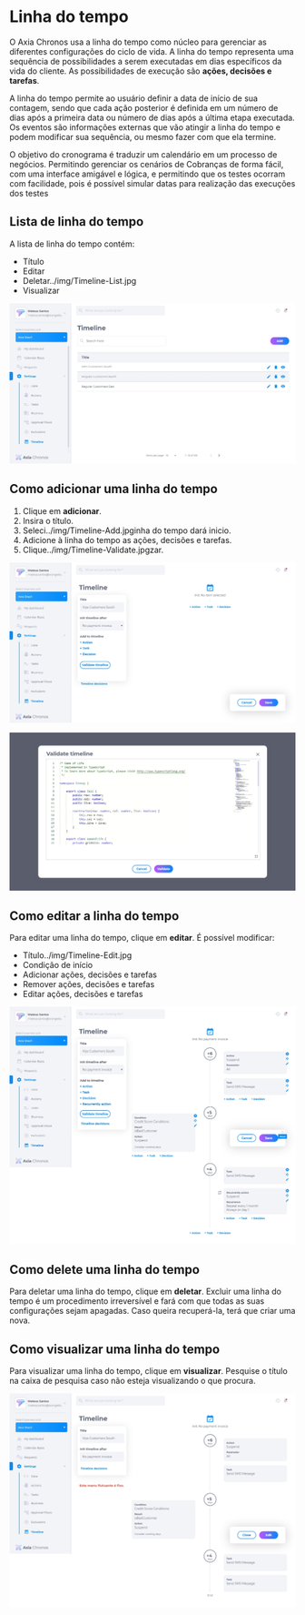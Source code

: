 # Linha do tempo

O Axia Chronos usa a linha do tempo como núcleo para gerenciar as diferentes configurações do ciclo de vida. A linha do tempo representa uma sequência de possibilidades a serem executadas em dias específicos da vida do cliente. As possibilidades de execução são **ações, decisões e tarefas**.

A linha do tempo permite ao usuário definir a data de início de sua contagem, sendo que cada ação posterior é definida em um número de dias após a primeira data ou número de dias após a última etapa executada. Os eventos são informações externas que vão atingir a linha do tempo e podem modificar sua sequência, ou mesmo fazer com que ela termine.

O objetivo do cronograma é traduzir um calendário em um processo de negócios. Permitindo gerenciar os cenários de Cobranças de forma fácil, com uma interface amigável e lógica, e permitindo que os testes ocorram com facilidade, pois é possível simular datas para realização das execuções dos testes

## Lista de linha do tempo

A lista de linha do tempo contém:

* Título
* Editar
* Deletar../img/Timeline-List.jpg
* Visualizar

![image](../img/crm/Timeline-List.jpg)

## Como adicionar uma linha do tempo

1. Clique em **adicionar**.
2. Insira o título.
3. Seleci../img/Timeline-Add.jpginha do tempo dará inicio.
4. Adicione à linha do tempo as ações, decisões e tarefas.
5. Clique../img/Timeline-Validate.jpgzar.

![image](../img/crm/Timeline-Add.jpg)

![image](../img/crm/Timeline-Validate.jpg)

## Como editar a linha do tempo

Para editar uma linha do tempo, clique em **editar**. É possível modificar:

* Título../img/Timeline-Edit.jpg
* Condição de início
* Adicionar ações, decisões e tarefas
* Remover ações, decisões e tarefas
* Editar ações, decisões e tarefas

![imagem](../img/crm/Timeline-Edit.jpg)

## Como delete uma linha do tempo

Para deletar uma linha do tempo, clique em **deletar**. Excluir uma linha do tempo é um procedimento irreversível e fará com que todas as suas configurações sejam apagadas. Caso queira recuperá-la, terá que criar uma nova.

## Como visualizar uma linha do tempo

Para visualizar uma linha do tempo, clique em **visualizar**. Pesquise o título na caixa de pesquisa caso não esteja visualizando o que procura.

![image](../img/crm/Timeline-View.jpg)
